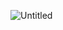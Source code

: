 ![Untitled](https://github.com/gorkemoa/MakuSozluk/assets/126471678/ca017a76-3469-4643-9dd5-2053de05c1df)
